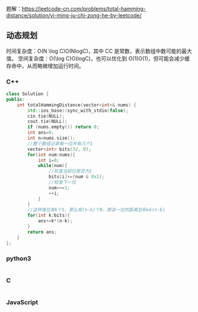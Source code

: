 题解：https://leetcode-cn.com/problems/total-hamming-distance/solution/yi-ming-ju-chi-zong-he-by-leetcode/
## 动态规划
时间复杂度：O(N \log C)O(NlogC)，其中 CC 是常数，表示数组中数可能的最大值。
空间复杂度：O(\log C)O(logC)，也可以优化到 O(1)O(1)，但可能会减少缓存命中，从而略微增加运行时间。
### C++
```C++
class Solution {
public:
    int totalHammingDistance(vector<int>& nums) {
        std::ios_base::sync_with_stdio(false);
		cin.tie(NULL);
		cout.tie(NULL);
        if (nums.empty()) return 0;
        int ans=0;
        int n=nums.size();
        //整个数组记录每一位共有几个1
        vector<int> bits(32, 0);
        for(int num:nums){
            int i=0;
            while(num){
                //检查当前位是否为1
                bits[i]+=(num & 0x1);
                //检查下一位
                num>>=1;
                ++i;
            }
        }
        //这样每位有k个1，那么有(n-k)个0，那这一位的距离总和=k(n-k)
        for(int k:bits){
            ans+=k*(n-k);
        }
        return ans;
    }
};
```
### python3
```python

```
### C
```C++

```
### JavaScript
```javascript

```

